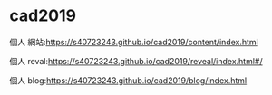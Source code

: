 # cad2019
個人 網站:https://s40723243.github.io/cad2019/content/index.html

個人 reval:https://s40723243.github.io/cad2019/reveal/index.html#/

個人 blog:https://s40723243.github.io/cad2019/blog/index.html
